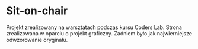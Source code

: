 # Sit-on-chair
Projekt zrealizowany na warsztatach podczas kursu Coders Lab.
Strona zrealizowana w oparciu o projekt graficzny. Zadniem było jak najwierniejsze odwzorowanie oryginału.
